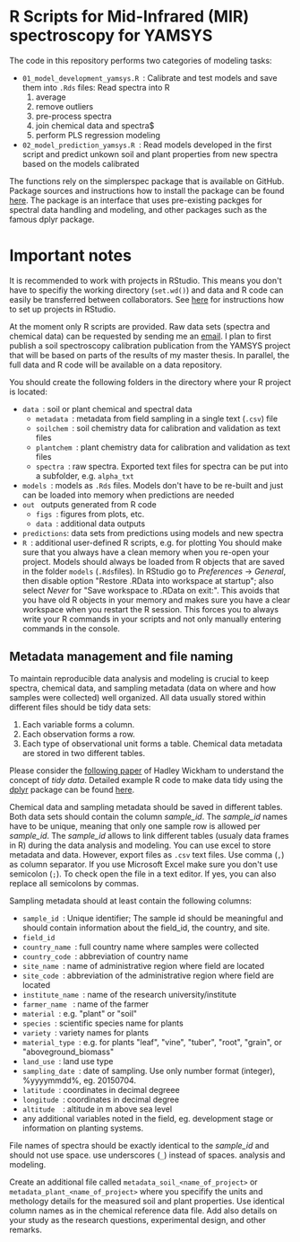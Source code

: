 # R Scripts for Mid-Infrared (MIR) spectroscopy for YAMSYS

The code in this repository performs two categories
of modeling tasks:

* `01_model_development_yamsys.R `: Calibrate and test models and save them into
`.Rds` files: 
  Read spectra into R
  1. average
  2. remove outliers
  3. pre-process spectra
  4. join chemical data and spectra$
  5. perform PLS regression modeling
* `02_model_prediction_yamsys.R `: Read models developed in the first script and
predict unkown soil and plant properties from new spectra based on the models calibrated

The functions rely on the simplerspec package that is available on GitHub.
Package sources and instructions how to install the package can be found [here](https://github.com/philipp-baumann/simplerspec). 
The package is an interface that uses pre-existing packges for spectral data handling and modeling, and other packages such as the famous dplyr package.

# Important notes

It is recommended to work with projects in RStudio. This means you 
don't have to specifiy the working directory (`set.wd()`) and data and R code can easily
be transferred between collaborators. See [here](https://support.rstudio.com/hc/en-us/articles/200526207-Using-Projects) for 
instructions how to set up projects in RStudio.

At the moment only R scripts are provided. Raw data sets 
(spectra and chemical data) can be requested by sending me an [email](mailto:philipp.baumann@usys.ethz.ch). I plan to 
first publish a soil spectroscopy calibration publication from the YAMSYS project 
that will be based on parts of the results of my master thesis. 
In parallel, the full data and R code will be available on a data repository.

You should create the following folders in the directory where your R project
is located:

* `data `: soil or plant chemical and spectral data
  * `metadata `: metadata from field sampling in a single text (`.csv`) file
  * `soilchem `: soil chemistry data for calibration and validation as text files
  * `plantchem `: plant chemistry data for calibration and validation as text files
  * `spectra `: raw spectra. Exported text files for spectra can be put into a subfolder, e.g. `alpha_txt`
* `models `:  models as `.Rds` files. Models don't have to be re-built and just can be loaded into memory when predictions are needed
* `out ` outputs generated from R code
  * `figs `: figures from plots, etc.
  * `data `: additional data outputs
* `predictions`: data sets from predictions using models and new spectra
* `R `: additional user-defined R scripts, e.g. for plotting
You should make sure that you always have a clean memory when you re-open your project.
Models should always be loaded from R objects that are saved in the folder `models` (`.Rds`files).
In RStudio go to *Preferences* -> *General*, then disable option "Restore .RData into workspace at startup";
also select *Never* for "Save workspace to .RData on exit:".
This avoids that you have old R objects in your memory and makes sure you have a clear
workspace when you restart the R session. This forces you to always write your 
R commands in your scripts and not only manually entering commands in the console.

## Metadata management and file naming

To maintain reproducible data analysis and modeling is crucial to keep spectra, chemical data, and sampling metadata (data on where and how samples were collected) well organized. All data usually stored within different 
files should be tidy data sets:

1. Each variable forms a column.
2. Each observation forms a row.
3. Each type of observational unit forms a table. Chemical data metadata are stored
in two different tables.

Please consider the [following paper](http://vita.had.co.nz/papers/tidy-data.html) of Hadley Wickham to understand the concept of *tidy data*. Detailed example R code to make data tidy using the [dplyr](https://github.com/hadley/dplyr) package can be found
[here](https://cran.r-project.org/web/packages/tidyr/vignettes/tidy-data.html).

Chemical data and sampling metadata should be saved in different tables. Both data
sets should contain the column *sample_id*. The *sample_id* names have to be unique, meaning
that only one sample row is allowed per *sample_id*. The *sample_id* allows to link
different tables (usualy data frames in R) during the data analysis and modeling.
You can use excel to store metadata and data. However, export files as `.csv` text files.
Use comma (`,`) as column separator. If you use Microsoft Excel make sure you don't use
semicolon (`;`). To check open the file in a text editor. If yes, you can also replace all 
semicolons by commas.

Sampling metadata should at least contain the following columns:

* `sample_id `: Unique identifier; The sample id should be meaningful and should contain information about the field_id, the country, and site.
* `field_id ` 
* `country_name `: full country name where samples were collected
* `country_code `: abbreviation of country name
* `site_name `: name of administrative region where field are located
* `site_code `: abbreviation of the administrative region where field are located
* `institute_name `: name of the research university/institute
* `farmer_name ` : name of the farmer
* `material `: e.g. "plant" or "soil"
* `species `: scientific species name for plants
* `variety `: variety names for plants
* `material_type `: e.g. for plants "leaf", "vine", "tuber", "root", "grain", or "aboveground_biomass"
* `land_use `: land use type
* `sampling_date `: date of sampling. Use only number format (integer), %yyyymmdd%, eg. 20150704.
* `latitude `: coordinates in decimal degreee
* `longitude `: coordinates in decimal degree
* `altitude  `: altitude in m above sea level
* any additional variables noted in the field, eg. development stage or 
information on planting systems.


File names of spectra should be exactly identical to the *sample_id* and should not
use space. use underscores (`_`) instead of spaces.
analysis and modeling.

Create an additional file called `metadata_soil_<name_of_project>` or
`metadata_plant_<name_of_project>` where you specifify the units and methology details for the measured soil and plant properties. Use identical column names as in the chemical reference
data file. Add also details on your study as the research questions, experimental design, and
other remarks.